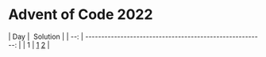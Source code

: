 # Advent of Code 2022

| Day |                                                  Solution |
| --: | --------------------------------------------------------: |
|   1 | [1](days/day-01/part_one.py) [2](days/day-01/part_two.py) |

